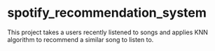 # spotify_recommendation_system

This project takes a users recently listened to songs and applies KNN algorithm to recommend a similar song to listen to.
